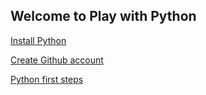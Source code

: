 ## Welcome to Play with Python

[Install Python](installPython.md)

[Create Github account](createGithub.md)

[Python first steps](pythonfirststeps.md)

